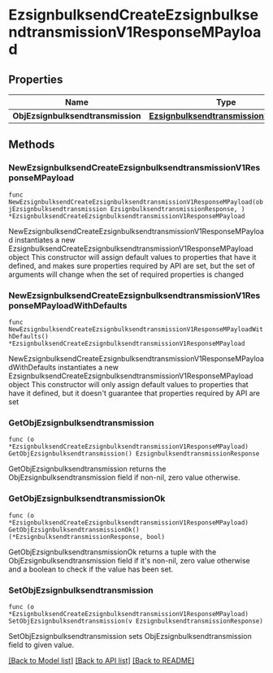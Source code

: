 # EzsignbulksendCreateEzsignbulksendtransmissionV1ResponseMPayload

## Properties

Name | Type | Description | Notes
------------ | ------------- | ------------- | -------------
**ObjEzsignbulksendtransmission** | [**EzsignbulksendtransmissionResponse**](EzsignbulksendtransmissionResponse.md) |  | 

## Methods

### NewEzsignbulksendCreateEzsignbulksendtransmissionV1ResponseMPayload

`func NewEzsignbulksendCreateEzsignbulksendtransmissionV1ResponseMPayload(objEzsignbulksendtransmission EzsignbulksendtransmissionResponse, ) *EzsignbulksendCreateEzsignbulksendtransmissionV1ResponseMPayload`

NewEzsignbulksendCreateEzsignbulksendtransmissionV1ResponseMPayload instantiates a new EzsignbulksendCreateEzsignbulksendtransmissionV1ResponseMPayload object
This constructor will assign default values to properties that have it defined,
and makes sure properties required by API are set, but the set of arguments
will change when the set of required properties is changed

### NewEzsignbulksendCreateEzsignbulksendtransmissionV1ResponseMPayloadWithDefaults

`func NewEzsignbulksendCreateEzsignbulksendtransmissionV1ResponseMPayloadWithDefaults() *EzsignbulksendCreateEzsignbulksendtransmissionV1ResponseMPayload`

NewEzsignbulksendCreateEzsignbulksendtransmissionV1ResponseMPayloadWithDefaults instantiates a new EzsignbulksendCreateEzsignbulksendtransmissionV1ResponseMPayload object
This constructor will only assign default values to properties that have it defined,
but it doesn't guarantee that properties required by API are set

### GetObjEzsignbulksendtransmission

`func (o *EzsignbulksendCreateEzsignbulksendtransmissionV1ResponseMPayload) GetObjEzsignbulksendtransmission() EzsignbulksendtransmissionResponse`

GetObjEzsignbulksendtransmission returns the ObjEzsignbulksendtransmission field if non-nil, zero value otherwise.

### GetObjEzsignbulksendtransmissionOk

`func (o *EzsignbulksendCreateEzsignbulksendtransmissionV1ResponseMPayload) GetObjEzsignbulksendtransmissionOk() (*EzsignbulksendtransmissionResponse, bool)`

GetObjEzsignbulksendtransmissionOk returns a tuple with the ObjEzsignbulksendtransmission field if it's non-nil, zero value otherwise
and a boolean to check if the value has been set.

### SetObjEzsignbulksendtransmission

`func (o *EzsignbulksendCreateEzsignbulksendtransmissionV1ResponseMPayload) SetObjEzsignbulksendtransmission(v EzsignbulksendtransmissionResponse)`

SetObjEzsignbulksendtransmission sets ObjEzsignbulksendtransmission field to given value.



[[Back to Model list]](../README.md#documentation-for-models) [[Back to API list]](../README.md#documentation-for-api-endpoints) [[Back to README]](../README.md)


